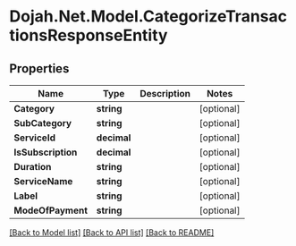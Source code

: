 # Dojah.Net.Model.CategorizeTransactionsResponseEntity

## Properties

Name | Type | Description | Notes
------------ | ------------- | ------------- | -------------
**Category** | **string** |  | [optional] 
**SubCategory** | **string** |  | [optional] 
**ServiceId** | **decimal** |  | [optional] 
**IsSubscription** | **decimal** |  | [optional] 
**Duration** | **string** |  | [optional] 
**ServiceName** | **string** |  | [optional] 
**Label** | **string** |  | [optional] 
**ModeOfPayment** | **string** |  | [optional] 

[[Back to Model list]](../README.md#documentation-for-models) [[Back to API list]](../README.md#documentation-for-api-endpoints) [[Back to README]](../README.md)

